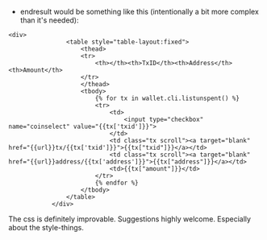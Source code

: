 * endresult would be something like this (intentionally a bit more complex than it's needed):

```
<div>
				<table style="table-layout:fixed">
					<thead>
					<tr>
						<th></th><th>TxID</th><th>Address</th><th>Amount</th>
					</tr>
					</thead>
					<tbody>
						{% for tx in wallet.cli.listunspent() %}
						<tr>
							<td>
								<input type="checkbox" name="coinselect" value="{{tx['txid']}}">
							</td>
							<td class="tx scroll"><a target="blank" href="{{url}}tx/{{tx['txid']}}">{{tx["txid"]}}</a></td>
							<td class="tx scroll"><a target="blank" href="{{url}}address/{{tx['address']}}">{{tx["address"]}}</a></td>
							<td>{{tx["amount"]}}</td>
						</tr>
						{% endfor %}
					</tbody>
				</table>
			</div>

```

The css is definitely improvable. Suggestions highly welcome. Especially about the style-things.
